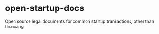 # open-startup-docs
Open source legal documents for common startup transactions, other than financing
